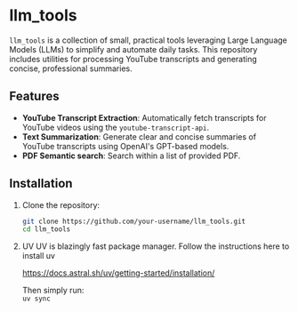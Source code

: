 # llm_tools

`llm_tools` is a collection of small, practical tools leveraging Large Language Models (LLMs) to simplify and automate daily tasks. This repository includes utilities for processing YouTube transcripts and generating concise, professional summaries.

## Features

- **YouTube Transcript Extraction**: Automatically fetch transcripts for YouTube videos using the `youtube-transcript-api`.
- **Text Summarization**: Generate clear and concise summaries of YouTube transcripts using OpenAI's GPT-based models.
- **PDF Semantic search**: Search within a list of provided PDF.

## Installation

1. Clone the repository:
   ```bash
   git clone https://github.com/your-username/llm_tools.git
   cd llm_tools
   ```

2. UV
   UV is blazingly fast package manager.
   Follow the instructions here to install uv 

   https://docs.astral.sh/uv/getting-started/installation/

   Then simply run:  
   `uv sync` 